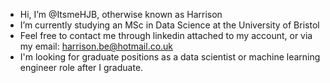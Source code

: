 - Hi, I’m @ItsmeHJB, otherwise known as Harrison
- I’m currently studying an MSc in Data Science at the University of Bristol
- Feel free to contact me through linkedin attached to my account, or via my email: harrison.be@hotmail.co.uk
- I'm looking for graduate positions as a data scientist or machine learning engineer role after I graduate.
